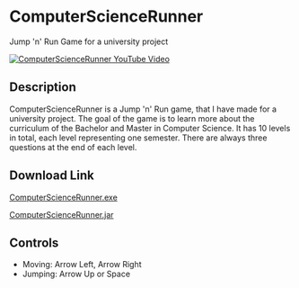 # ComputerScienceRunner
Jump 'n' Run Game for a university project

[![ComputerScienceRunner YouTube Video](https://img.youtube.com/vi/l2mXcwDY7Qc/0.jpg)](https://www.youtube.com/watch?v=l2mXcwDY7Qc)

## Description
ComputerScienceRunner is a Jump 'n' Run game, that I have made for a university project.
The goal of the game is to learn more about the curriculum of the Bachelor and Master in Computer Science.
It has 10 levels in total, each level representing one semester. There are always three questions at the end of each level.

## Download Link
[ComputerScienceRunner.exe](http://www.iklil.at/computersciencerunner/CSR.exe)

[ComputerScienceRunner.jar](http://www.iklil.at/computersciencerunner/CSR.jar)

## Controls
- Moving: Arrow Left, Arrow Right
- Jumping: Arrow Up or Space
